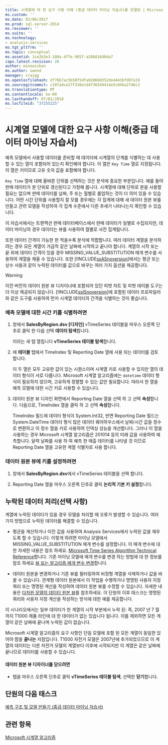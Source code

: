 ```yaml
---
title: 시계열에 대 한 요구 사항 이해 (중급 데이터 마이닝 자습서)를 모델링 | Microsoft Docs
ms.custom: ''
ms.date: 03/06/2017
ms.prod: sql-server-2014
ms.reviewer: ''
ms.suite: ''
ms.technology:
- analysis-services
ms.tgt_pltfrm: ''
ms.topic: conceptual
ms.assetid: 1ce2b3e3-108a-4f7e-985f-a20b816d0da7
caps.latest.revision: 26
author: minewiskan
ms.author: owend
manager: craigg
ms.openlocfilehash: df76b7ac5b50f5dfa9206b0352de4443bfd07a19
ms.sourcegitcommit: c18fadce27f330e1d4f36549414e5c84ba2f46c2
ms.translationtype: MT
ms.contentlocale: ko-KR
ms.lasthandoff: 07/02/2018
ms.locfileid: "37255225"
---
```

# <a name="understanding-the-requirements-for-a-time-series-model-intermediate-data-mining-tutorial"></a>시계열 모델에 대한 요구 사항 이해(중급 데이터 마이닝 자습서)
  예측 모델에서 사용할 데이터를 준비할 때 데이터에 시계열의 단계를 식별하는 데 사용할 수 있는 열이 포함되어 있는지 확인해야 합니다. 이 열은 `Key Time` 열로 지정됩니다. 이 열은 키이므로 고유 숫자 값을 포함해야 합니다.  
  
 `Key Time` 열에 대해 올바른 단위를 선택하는 것은 분석에 중요한 부분입니다. 예를 들어 판매 데이터가 분 단위로 갱신된다고 가정해 봅니다. 시계열에 대해 단위로 분을 사용할 필요는 없으며 판매 데이터를 날짜, 주 또는 월별로 롤업하는 것이 더 의미 있을 수 있습니다. 어떤 시간 단위를 사용할지 잘 모를 경우에는 각 집계에 대해 새 데이터 원본 뷰를 만들고 관련 모델을 작성하여 각 집계 수준에서 다른 추세가 나타나는지 확인할 수 있습니다.  
  
 이 자습서에서는 트랜잭션 판매 데이터베이스에서 판매 데이터가 일별로 수집되지만, 데이터 마이닝의 경우 데이터는 뷰를 사용하여 월별로 사전 집계됩니다.  
  
 또한 데이터 간격이 가능한 한 적을수록 분석에 적합합니다. 여러 데이터 계열을 분석하려는 경우 모든 계열이 가급적 같은 날짜에 시작하고 끝나야 합니다. 계열의 시작 또는 끝 외에 데이터 간격이 있을 경우 MISSING_VALUE_SUBSTITUTION 매개 변수를 사용하여 계열을 채울 수 있습니다. 또한 [!INCLUDE[ssASnoversion](../includes/ssasnoversion-md.md)]에서는 평균 또는 상수 사용과 같이 누락된 데이터를 값으로 바꾸는 여러 가지 옵션을 제공합니다.  
  
> [!WARNING]  
>  이전 버전의 데이터 원본 뷰 디자이너에 포함되어 있던 피벗 차트 및 피벗 테이블 도구는 더 이상 제공되지 않습니다. [!INCLUDE[ssISnoversion](../includes/ssisnoversion-md.md)]에 포함된 데이터 프로파일러와 같은 도구를 사용하여 먼저 시계열 데이터의 간격을 식별하는 것이 좋습니다.  
  
### <a name="to-identify-the-time-key-for-the-forecasting-model"></a>예측 모델에 대한 시간 키를 식별하려면  
  
1.  창에서 **SalesByRegion.dsv [디자인]** vTimeSeries 테이블을 마우스 오른쪽 단추로 클릭 한 다음 선택 **데이터 탐색**합니다.  
  
     이라는 새 탭 열립니다 **vTimeSeries 테이블 탐색**합니다.  
  
2.  에 **테이블** 탭에서 TimeIndex 및 Reporting Date 열에 사용 되는 데이터를 검토 합니다.  
  
     이 두 열은 모두 고유한 값이 있는 시퀀스이며 시계열 키로 사용할 수 있지만 열의 데이터 형식이 서로 다릅니다. Microsoft 시계열 알고리즘에는 `datetime` 데이터 형식이 필요하지 않으며, 고유하게 정렬할 수 있는 값만 필요합니다. 따라서 한 열을 예측 모델에 대한 시간 키로 사용할 수 있습니다.  
  
3.  데이터 원본 뷰 디자인 화면에서 Reporting Date 열을 선택 하 고 선택 **속성**합니다. 다음으로, TimeIndex 열을 클릭 하 고 선택 **속성**합니다.  
  
     TimeIndex 필드에 데이터 형식이 System.Int32, 반면 Reporting Date 필드는 System.DateTime 데이터 형식 많은 데이터 웨어하우스에서 날짜/시간 값을 정수로 변환하고 이 정수 열을 키로 사용하여 인덱싱 성능을 개선합니다. 그러나 이 열을 사용하는 경우 Microsoft 시계열 알고리즘은 201014 등의 미래 값을 사용하여 예측합니다. 달력 날짜를 사용 하 여 예측 한 매출 데이터를 나타낼 것 이므로 Reporting Date 열을 고유한 계열 식별자로 사용 합니다.  
  
### <a name="to-set-the-key-in-the-data-source-view"></a>데이터 원본 뷰에 키를 설정하려면  
  
1.  창에서 **SalesByRegion.dsv**에서 vTimeSeries 테이블을 선택 합니다.  
  
2.  Reporting Date 열을 마우스 오른쪽 단추로 클릭 **논리적 기본 키 설정**합니다.  
  
## <a name="handling-missing-data-optional"></a>누락된 데이터 처리(선택 사항)  
 계열에 누락된 데이터가 있을 경우 모델을 처리할 때 오류가 발생할 수 있습니다. 여러 가지 방법으로 누락된 데이터를 해결할 수 있습니다.  
  
-   평균을 계산하거나 이전 값을 사용하여 Analysis Services에서 누락된 값을 채우도록 할 수 있습니다. 이렇게 하려면 마이닝 모델에서 MISSING_VALUE_SUBSTITUTION 매개 변수를 설정합니다. 이 매개 변수에 대 한 자세한 내용은 참조 하세요. [Microsoft Time Series Algorithm Technical Reference](../../2014/analysis-services/data-mining/microsoft-time-series-algorithm-technical-reference.md)합니다. 기존 마이닝 모델에 매개 변수를 변경 하는 방법에 대 한 정보를 참조 하세요 [뷰 또는 알고리즘 매개 변수 변경](../../2014/analysis-services/data-mining/view-or-change-algorithm-parameters.md)합니다.  
  
-   데이터 원본을 변경하거나 기존 뷰를 필터링하여 비정형 계열을 삭제하거나 값을 바꿀 수 있습니다. 관계형 데이터 원본에서 이 작업을 수행하거나 명명된 사용자 지정 쿼리 또는 명명된 계산을 작성하여 데이터 원본 뷰를 수정할 수 있습니다. 자세한 내용은 [다차원 모델의 데이터 원본 뷰](../analysis-services/multidimensional-models/data-source-views-in-multidimensional-models.md)를 참조하세요. 이 단원의 이후 태스크는 명명된 쿼리와 사용자 지정 계산을 작성하는 방식에 대한 예를 제공합니다.  
  
 이 시나리오에서는 일부 데이터가 한 계열의 시작 부분에서 누락 된: 즉, 2007 년 7 월까지 T1000 제품 라인에 대 한 데이터가 없는 있습니다 됩니다. 이를 제외하면 모든 계열이 같은 날짜에 끝나며 누락된 값이 없습니다.  
  
 Microsoft 시계열 알고리즘의 요구 사항인 단일 모델에 포함 된 모든 계열이 동일한 있어야 함을 **끝나는** 지점입니다. T1000 자전거 모델은 2007년에 추가되었으므로 이 계열의 데이터는 다른 자전거 모델의 계열보다 이후에 시작되지만 이 계열은 같은 날짜에 끝나므로 데이터를 사용할 수 있습니다.  
  
#### <a name="to-close-the-data-source-view-designer"></a>데이터 원본 뷰 디자이너를 닫으려면  
  
-   탭을 마우스 오른쪽 단추로 클릭 **vTimeSeries 테이블 탐색**, 선택한 **닫기**합니다.  
  
## <a name="next-task-in-lesson"></a>단원의 다음 태스크  
 [예측 구조 및 모델 만들기 &#40;중급 데이터 마이닝 자습서&#41;](../../2014/tutorials/creating-a-forecasting-structure-and-model-intermediate-data-mining-tutorial.md)  
  
## <a name="see-also"></a>관련 항목  
 [Microsoft 시계열 알고리즘](../../2014/analysis-services/data-mining/microsoft-time-series-algorithm.md)  
  
  
